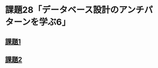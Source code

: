 # 課題28「データベース設計のアンチパターンを学ぶ6」

<!-- START doctoc -->
<!-- END doctoc -->

## [課題1](./task_1)

## [課題2](./task_2)
